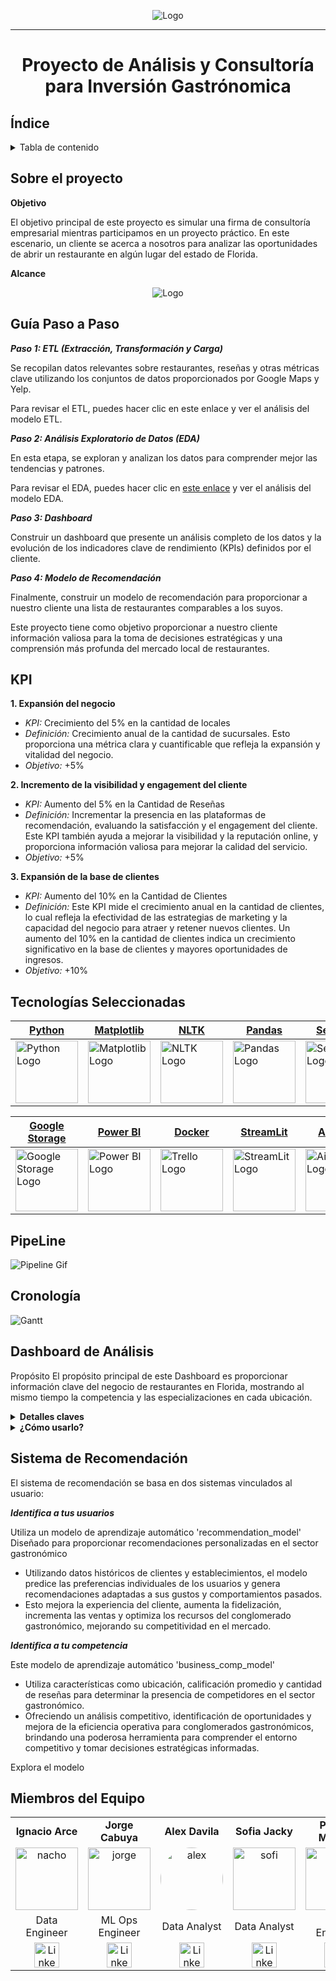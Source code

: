 <p align="center">
  <img src="/Images/datagusto_logo.jpg" alt="Logo" />
</p>

*** 
# <p align="center">Proyecto de Análisis y Consultoría para Inversión Gastrónomica</p>

## Índice

<details>
  <summary>Tabla de contenido</summary>

  1. [Índice](#índice)
  2. [Sobre el proyecto](#sobre-el-proyecto)
  3. [KPI](#kpi)
  4. [Tecnologías Seleccionadas](#tecnologías-seleccionadas)
  5. [PipeLine](#pipeline)
  6. [Cronología](#cronología)
  7. [Dashboard de Análisis](#dashboard-de-análisis)
  8. [Sistema de Recomendación](#sistema-de-recomendación)
  9. [Miembros del Equipo](#miembros-del-equipo)

</details>

## Sobre el proyecto

**Objetivo**

El objetivo principal de este proyecto es simular una firma de consultoría empresarial mientras participamos en un proyecto práctico. En este escenario, un cliente se acerca a nosotros para analizar las oportunidades de abrir un restaurante en algún lugar del estado de Florida.

**Alcance**

<p align="center">
  <img src="/Images/florida.png" alt="Logo" />
</p>

## Guía Paso a Paso

*__Paso 1: ETL (Extracción, Transformación y Carga)__*

Se recopilan datos relevantes sobre restaurantes, reseñas y otras métricas clave utilizando los conjuntos de datos proporcionados por Google Maps y Yelp.

Para revisar el ETL, puedes hacer clic en este enlace y ver el análisis del modelo ETL.


*__Paso 2: Análisis Exploratorio de Datos (EDA)__*

En esta etapa, se exploran y analizan los datos para comprender mejor las tendencias y patrones.


Para revisar el EDA, puedes hacer clic en [este enlace](https://github.com/patrick-mathay/henry_proyecto_final/blob/master/Data%20Analysis/README.md) y ver el análisis del modelo EDA.


*__Paso 3: Dashboard__*

Construir un dashboard que presente un análisis completo de los datos y la evolución de los indicadores clave de rendimiento (KPIs) definidos por el cliente.


*__Paso 4: Modelo de Recomendación__*

Finalmente, construir un modelo de recomendación para proporcionar a nuestro cliente una lista de restaurantes comparables a los suyos.


Este proyecto tiene como objetivo proporcionar a nuestro cliente información valiosa para la toma de decisiones estratégicas y una comprensión más profunda del mercado local de restaurantes.


## KPI

__1. Expansión del negocio__

  - *KPI:* Crecimiento del 5% en la cantidad de locales
  - *Definición:* Crecimiento anual de la cantidad de sucursales. Esto proporciona una métrica clara y cuantificable que refleja la expansión y vitalidad del negocio.
  - *Objetivo:* +5%

__2. Incremento de la visibilidad y engagement del cliente__

  - *KPI:* Aumento del 5% en la Cantidad de Reseñas
  - *Definición:* Incrementar la presencia en las plataformas de recomendación, evaluando la satisfacción y el engagement del cliente. Este KPI también ayuda a mejorar la visibilidad y la reputación online, y proporciona información valiosa para mejorar la calidad del servicio.
  - *Objetivo:* +5%

__3. Expansión de la base de clientes__

  - *KPI:* Aumento del 10% en la Cantidad de Clientes
  - *Definición:* Este KPI mide el crecimiento anual en la cantidad de clientes, lo cual refleja la efectividad de las estrategias de marketing y la capacidad del negocio para atraer y retener nuevos clientes. Un aumento del 10% en la cantidad de clientes indica un crecimiento significativo en la base de clientes y mayores oportunidades de ingresos.
  - *Objetivo:* +10%


## Tecnologías Seleccionadas



| [Python](https://www.python.org/doc/) | [Matplotlib](https://matplotlib.org/stable/contents.html) | [NLTK](https://www.nltk.org/) | [Pandas](https://pandas.pydata.org/pandas-docs/stable/index.html) | [Seaborn](https://seaborn.pydata.org/) | [Scikit-Learn](https://scikit-learn.org/stable/) |
| ------------------------ | ----------------------- | ----------------------- | ----------------------- | ----------------------- | ----------------------- |
| <img src="Images/logos/python.png" alt="Python Logo" width="100"> | <img src="Images/logos/matplotlib.png" alt="Matplotlib Logo" width="100"> | <img src="Images/logos/NLTK.png" alt="NLTK Logo" width="100"> | <img src="Images/logos/pandas.png" alt="Pandas Logo" width="100"> | <img src="Images/logos/seaborn.png" alt="Seaborn Logo" width="100"> | <img src="Images/logos/scikit learn.png" alt="Surprise Logo" width="100"> |

| [Google Storage](https://cloud.google.com/storage/docs?hl=es-419) | [Power BI](https://docs.microsoft.com/en-us/power-bi/) | [Docker](https://docker.com/) | [StreamLit](https://docs.streamlit.io/) | [AirFlow](https://airflow.apache.org/docs/) | [BigQuery](https://cloud.google.com/bigquery/docs?hl=es-419) |
| ----------------------- | ----------------------- | ----------------------- | ----------------------- | ----------------------- | ----------------------- |
| <img src="Images/logos/cloud_storage.png" alt="Google Storage Logo" width="100" align="center"> | <img src="Images/logos/powerbi.png" alt="Power BI Logo" width="100" align="center"> | <img src="Images/logos/docker.png" alt="Trello Logo" width="100" align="center"> | <img src="Images/logos/streamlit.png" alt="StreamLit Logo" width="100" align="center"> | <img src="Images/logos/airflow.png" alt="AirFlow Logo" width="100" align="center"> | <img src="Images/logos/bigquery.png" alt="BigQuery Logo" width="100" align="center"> |



## PipeLine
![Pipeline Gif](/Images/pipeline.jpg)

## Cronología
![Gantt](/Images/Gantt.png)

## Dashboard de Análisis
Propósito
El propósito principal de este Dashboard es proporcionar información clave del negocio de restaurantes en Florida, mostrando al mismo tiempo la competencia y las especializaciones en cada ubicación.
<details>
  <summary><b>Detalles claves</b></summary>

  1. Visualizaciones interactivas: Explora los datos de manera dinámica a través de gráficos, diagramas y mapas interactivos.
  2. Filtros personalizables: Personaliza el tablero según tus necesidades específicas ajustando los filtros y parámetros.
  3. Actualizaciones en tiempo real: Accede a información e ideas actualizadas para tomar decisiones informadas.
  4. Interfaz fácil de usar: Navega por el tablero sin esfuerzo con un diseño intuitivo y fácil de usar.
</details>
<details>
<summary><b>¿Cómo usarlo?</b></summary>
<ul>
  <li>Para empezar, sigue estos pasos:</li>
  <ul>
    <li>Selecciona Filtros: Utiliza los menús desplegables o los deslizadores para personalizar los datos mostrados.</li>
    <li>Interactúa con las Visualizaciones: Pasa el ratón sobre los gráficos para obtener información detallada o haz clic en los elementos para filtrar más los datos.</li>
    <li>Explora las Pestañas: Navega entre diferentes secciones o pestañas para explorar varios aspectos de los datos.</li>
    <li>Exporta Datos: Exporta visualizaciones o tablas de datos para un análisis o informe más detallado.</li>
  </ul>
</ul>
</details>

## Sistema de Recomendación
El sistema de recomendación se basa en dos sistemas vinculados al usuario:

*__Identifica a tus usuarios__*

Utiliza un modelo de aprendizaje automático 'recommendation_model' 
Diseñado para proporcionar recomendaciones personalizadas en el sector gastronómico
  - Utilizando datos históricos de clientes y establecimientos, el modelo predice las preferencias individuales de los usuarios y genera recomendaciones adaptadas a sus gustos y comportamientos pasados. 
  - Esto mejora la experiencia del cliente, aumenta la fidelización, incrementa las ventas y optimiza los recursos del conglomerado gastronómico, mejorando su competitividad en el mercado.

*__Identifica a tu competencia__*

Este modelo de aprendizaje automático 'business_comp_model'
  - Utiliza características como ubicación, calificación promedio y cantidad de reseñas para determinar la presencia de competidores en el sector gastronómico. 
  - Ofreciendo un análisis competitivo, identificación de oportunidades y mejora de la eficiencia operativa para conglomerados gastronómicos, brindando una poderosa herramienta para comprender el entorno competitivo y tomar decisiones estratégicas informadas.

Explora el modelo

## Miembros del Equipo

<table align="center">
  <tr>
    <td align="center"><b>Ignacio Arce</b></td>
    <td align="center"><b>Jorge Cabuya</b></td>
    <td align="center"><b>Alex Davila</b></td>
    <td align="center"><b>Sofia Jacky</b></td>
    <td align="center"><b>Patrick Mathay</b></td>
  </tr>
  <tr>
    <td align="center"><img src="/Images/fotos_equipo/nacho.jpg" alt="nacho" width="100"/></td>
    <td align="center"><img src="Images/fotos_equipo/jorge.jpeg" alt="jorge" width="100"/></td>
    <td align="center"><img src="Images/fotos_equipo/alex.jpg" alt="alex" style="border-radius: 50%; width: 100px; height: 100px;" width="100"/></td>
    <td align="center"><img src="Images/fotos_equipo/sofi.jpg" alt="sofi" width="100"/></td>
    <td align="center"><img src="Images/fotos_equipo/patrick.jpeg" alt="patrick" width="100"/></td>
  </tr>
  <tr>
    <td align="center">Data Engineer</td>
    <td align="center">ML Ops Engineer</td>
    <td align="center">Data Analyst</td>
    <td align="center">Data Analyst</td>
    <td align="center">Data Engineer</td>
  </tr>

  <tr>
    <td align="center"><a href="https://www.linkedin.com/in/arceignacio/"><img src="/Images/lkd.png" alt="LinkedIn" width="40"/></a></td>
    <td align="center"><a href="https://www.linkedin.com/in/jscr/"><img src="/Images/lkd.png" alt="LinkedIn" width="40"/></a></td>
    <td align="center"><a href="https://www.linkedin.com"><img src="/Images/lkd.png" alt="LinkedIn" width="40"/></a></td>
    <td align="center"><a href="https://www.linkedin.com/in/sofiajacky/"><img src="/Images/lkd.png" alt="LinkedIn" width="40"/></a></td>
    <td align="center"><a href="https://www.linkedin.com/in/patrickmathay/"><img src="/Images/lkd.png" alt="LinkedIn" width="40"/></a></td>
  </tr>
</table>
